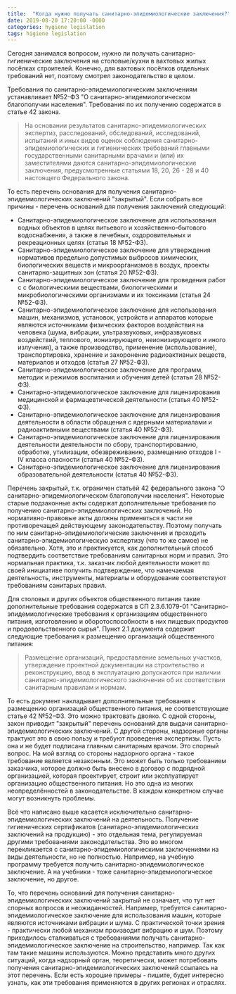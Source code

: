 ```yaml
---
title:  "Когда нужно получать санитарно-эпидемиологические заключения?"
date: 2019-08-20 17:20:00 -0000
categories: hygiene legislation
tags: higiene legislation
---
```


Сегодня занимался вопросом, нужно ли получать санитарно-гигиенические заключения на столовые/кухни в вахтовых жилых посёлках строителей. Конечно, для вахтовых посёлков отдельных требований нет, поэтому смотрел законодательство в целом.

Требования по санитарно-эпидемиологическим заключениям устанавливает №52-ФЗ "О санитарно-эпидемиологическом благополучии населения". Требования по их получению содержатся в статье 42 закона.

> На основании результатов санитарно-эпидемиологических экспертиз, расследований, обследований, исследований, испытаний и иных видов оценок соблюдения санитарно-эпидемиологических и гигиенических требований главными государственными санитарными врачами и (или) их заместителями даются санитарно-эпидемиологические заключения, предусмотренные статьями 18, 20, 26 - 28 и 40 настоящего Федерального закона.

То есть перечень основания для получения санитарно-эпидемиологических заключений "закрытый". Если собрать все причины - перечень оснований для получения заключений следующий:

- Санитарно-эпидемиологическое заключение для использования водных объектов в целях питьевого и хозяйственно-бытового водоснабжения, а также в лечебных, оздоровительных и рекреационных целях (статья 18 №52-ФЗ).
- Санитарно-эпидемиологическое заключение для утверждения нормативов предельно допустимых выбросов химических, биологических веществ и микроорганизмов в воздух, проекты санитарно-защитных зон (статья 20 №52-ФЗ).
- Санитарно-эпидемиологическое заключение для проведения работ с с биологическими веществами, биологическими и микробиологическими организмами и их токсинами (статья 24 №52-ФЗ).
- Санитарно-эпидемиологическое заключение для использования машин, механизмов, установок, устройств и аппаратов которые являются источниками физических факторов воздействия на человека (шума, вибрации,  ультразвуковых, инфразвуковых воздействий, теплового, ионизирующего, неионизирующего и иного  излучения), а также  производство, применение (использование), транспортировка, хранение и захоронение радиоактивных  веществ, материалов и отходов (статья 27 №52-ФЗ).
- Санитарно-эпидемиологическое заключение для программ, методик и режимов воспитания и обучения детей (статья 28 №52-ФЗ).
- Санитарно-эпидемиологическое заключение для лицензирования медицинской и фармацевтической деятельности (статья 40 №52-ФЗ).
- Санитарно-эпидемиологическое заключение для лицензирования деятельности в области обращения с ядерными материалами и радиоактивными веществами (статья 40 №52-ФЗ).
- Санитарно-эпидемиологическое заключение для лицензирования деятельности деятельности по сбору, транспортированию, обработке, утилизации, обезвреживанию, размещению отходов I - IV класса опасности (статья 40 №52-ФЗ).
- Санитарно-эпидемиологическое заключение для лицензирования образовательной деятельности (статья 40 №52-ФЗ).

Перечень закрытый, т.к. ограничен статьёй 42 федерального закона "О санитарно-эпидемиологическом благополучии населения". Некоторые старые подзаконные акты содержат дополнительные требования по получению санитарно-эпидемиологических заключений. Но нормативно-правовые акты должны применяться в части не противоречащей действующему законодательству. Поэтому получать по ним санитарно-эпидемиологические заключения и проходить санитарно-эпидемиологическую экспертизу (что то же самое) не обязательно. Хотя, это и практикуется, как дополнительный способ подтвердить соответствие требованиям санитарных норм и правил. Это нормальная практика, т.к. заказчик любой деятельности может по своей инициативе получить подтверждение, что намечаемая деятельность, инструменты, материалы и оборудование соответствуют требованиям санитарых правил.

Для столовых и других объектов общественного питания такие дополнительные требования содержатся в СП 2.3.6.1079-01 "Санитарно-эпидемиологические требования к организациям общественного  питания, изготовлению и оборотоспособности в них пищевых продуктов и  продовольственного сырья". Пункт 2.1 документа содержит следующие требования к размещению организаций общественного питания:

> Размещение организаций, предоставление земельных участков, утверждение  проектной документации на строительство и реконструкцию, ввод в эксплуатацию  допускаются при наличии санитарно-эпидемиологического заключения об их соответствии  санитарным правилам и нормам.

То есть документ накладывает дополнительные требования к размещению организаций общественного питания, не соответствующие статье 42 №52-ФЗ. Это можно трактовать двояко. С одной стороны, закон приводит "закрытый" перечень оснований для выдачи санитарно-эпидемиологических заключений. С другой стороны, надзорные органы трактуют это в свою пользу и требуют проведения экспертизы. Пусть она и не будет подписана главным санитарным врачом. Это спорный вопрос. На мой взгляд со стороны надзорного органа - такое требование является незаконным. Это может быть только требованием заказчика, которое должно быть внесено в договор с подрядной организацией, которая проектирует, строит или эксплуатирует организацию общественного питания. Но это одна из многих неопределённостей в законодательстве. В каждом конкретном случае могут возникнуть проблемы.

Всё что написано выше касается исключительно санитарно-эпидемиологических заключений на деятельность. Получение гигиенических сертификатов (санитарно-эпидемиологических заключений на продукцию) - это отдельная тема, регулируемая другими требованиями законодательства. Это во многом перекликается с санитарно-эпидемиологическими заключениями на виды деятельности, но не полностью. Например, на учебную программу требуется получить санитарно-эпидемиологическое заключение. А на учебники - тоже санитарно-эпидемиологическое заключение, но другое.

То, что перечень оснований для получения санитарно-эпидемиологических заключений закрытый не означает, что тут нет спорных вопросов и неожиданностей. Например, требуется санитарно-эпидемиологическое заключение для использования машин, которые являются источниками вибрации и шума. С практической точки зрения - практически любой механизм производит вибрацию и шум. Поэтому приходилось сталкиваться с требованиями получать санитарно-эпидемиологическое заключение на строительство, например. Так как там такие машины используются. Можно представить много других ситуаций, когда надзорный орган, теоретически, может потребовать получения санитарно-эпидемиологических заключений ссылаясь на этот перечень. Если есть хорошие примеры - пишите, будет интересно узнать, как эти требования применяются в других регионах и отраслях.